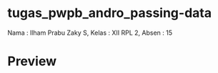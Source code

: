 # tugas_pwpb_andro_passing-data
Nama : Ilham Prabu Zaky S, Kelas : XII RPL 2, Absen : 15 

# Preview 
